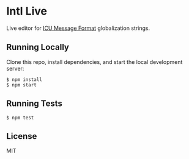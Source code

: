 # Intl Live

Live editor for [ICU Message Format](http://userguide.icu-project.org/formatparse/messages)
globalization strings.

## Running Locally

Clone this repo, install dependencies, and start the local development server:

    $ npm install
    $ npm start

## Running Tests

    $ npm test

## License

MIT
